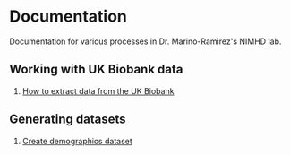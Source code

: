 # Documentation
Documentation for various processes in Dr. Marino-Ramirez's NIMHD lab.

## Working with UK Biobank data
1. [How to extract data from the UK Biobank](https://github.com/healthdisparities/Documentation/blob/main/How%20to%20extract%20data%20from%20the%20UK%20Biobank.md)  

## Generating datasets  
1. [Create demographics dataset](https://github.com/healthdisparities/Documentation/blob/main/Create%20demographics%20dataset.md)  
